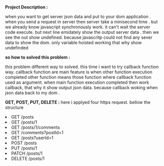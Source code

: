 <b>Project Description :</b>

when you want to get server json data and put to your dom application . when you send a request in server then server  take a minisecond time . but we already know
javascript synchronously work. it can't wait the server code execute. but next line emidately show the output server data . then we see the
out show undefined. because javascritp could not find any sever data to show the dom. only variable hoisted working that why show undefinded


<b>so how to solved this problem :</b>

this problem different way to solved. this time i want to try callback function way.
callback function are main feature is when other function execution completed other function means those function where callback function 
used as argument. when main function execution completed then work callback,
that why it show output json data. because callback woking when json data back to my dom . 


<b>GET, POST, PUT, DELETE :</b>
here  i applyed four https request. bellow the structure

<li>GET	/posts</li>
<li>GET	/posts/1</li>
<li>GET	/posts/1/comments</li>
<li>GET	/comments?postId=1</li>
<li>GET	/posts?userId=1</li>
<li>POST	/posts</li>
<li>PUT	/posts/1</li>
<li>PATCH	/posts/1</li>
<li>DELETE	/posts/1</li>









